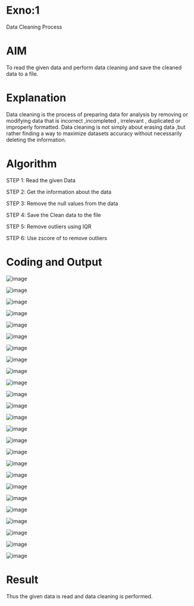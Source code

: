 # Exno:1
Data Cleaning Process

# AIM
To read the given data and perform data cleaning and save the cleaned data to a file.

# Explanation
Data cleaning is the process of preparing data for analysis by removing or modifying data that is incorrect ,incompleted , irrelevant , duplicated or improperly formatted. Data cleaning is not simply about erasing data ,but rather finding a way to maximize datasets accuracy without necessarily deleting the information.

# Algorithm
STEP 1: Read the given Data

STEP 2: Get the information about the data

STEP 3: Remove the null values from the data

STEP 4: Save the Clean data to the file

STEP 5: Remove outliers using IQR

STEP 6: Use zscore of to remove outliers

# Coding and Output

![image](https://github.com/keerthanapillaram/exno1/assets/145743072/bbd1b41f-e886-4ce0-ad62-d071ca533202)

![image](https://github.com/keerthanapillaram/exno1/assets/145743072/7a19fece-6754-4821-aa45-c352c07ed294)

![image](https://github.com/keerthanapillaram/exno1/assets/145743072/0e2f9f61-e94c-4dad-ad94-89cea3174513)

![image](https://github.com/keerthanapillaram/exno1/assets/145743072/382c984f-ab23-494e-af23-29d5d2a61a85)

![image](https://github.com/keerthanapillaram/exno1/assets/145743072/fc28fec2-43f9-494b-9af9-8c451c7a02a0)

![image](https://github.com/keerthanapillaram/exno1/assets/145743072/c25e2d4c-d266-4b95-a09c-4e2d34fdc487)

![image](https://github.com/keerthanapillaram/exno1/assets/145743072/be71e7ac-16b5-4fd1-8320-889e68c5a07b)

![image](https://github.com/keerthanapillaram/exno1/assets/145743072/bfc40685-4bf1-4f1b-b23f-dff5c9618653)

![image](https://github.com/keerthanapillaram/exno1/assets/145743072/1d2b01e6-edd6-42bb-8b53-63f2ef0575a5)

![image](https://github.com/keerthanapillaram/exno1/assets/145743072/fcdaf64e-7ef9-4ca9-9819-cb9b9dc1590d)

![image](https://github.com/keerthanapillaram/exno1/assets/145743072/62ce42db-4bd3-4d90-9c7d-1a051aec91e0)

![image](https://github.com/keerthanapillaram/exno1/assets/145743072/60a2554c-4753-4249-aadb-619222047855)

![image](https://github.com/keerthanapillaram/exno1/assets/145743072/3e909e3a-19d7-4ba5-8bd2-dbd209643235)

![image](https://github.com/keerthanapillaram/exno1/assets/145743072/8cde6cfa-4fe0-4978-bb63-72d48f2ad4d0)

![image](https://github.com/keerthanapillaram/exno1/assets/145743072/6e10f86c-57bf-4cbf-8825-e6e776bc067e)

![image](https://github.com/keerthanapillaram/exno1/assets/145743072/74e4b6a3-76e8-4b75-b15d-ff74082cf9e1)

![image](https://github.com/keerthanapillaram/exno1/assets/145743072/b531e76a-574a-47f7-ada8-770c490912fe)

![image](https://github.com/keerthanapillaram/exno1/assets/145743072/d29fec96-e75f-469f-aac8-33d790b88f87)

![image](https://github.com/keerthanapillaram/exno1/assets/145743072/09250801-fb2e-4304-ad52-6676867d9483)

![image](https://github.com/keerthanapillaram/exno1/assets/145743072/32270a6c-496b-4cdf-be30-9f94670a5ad0)

![image](https://github.com/keerthanapillaram/exno1/assets/145743072/bb55344e-9199-4cc7-95b7-f577902cc6a5)

![image](https://github.com/keerthanapillaram/exno1/assets/145743072/465586c4-cb7f-4463-b571-53160268e7a8)

![image](https://github.com/keerthanapillaram/exno1/assets/145743072/fdefb98d-329e-4710-a136-508188335fc5)

![image](https://github.com/keerthanapillaram/exno1/assets/145743072/229b2f0d-2131-4f71-bba6-e1758f66fea2)

![image](https://github.com/keerthanapillaram/exno1/assets/145743072/34572648-d1f4-42e6-bb1c-232fab5bd51b)

# Result

Thus the given data is read and data cleaning is performed.
